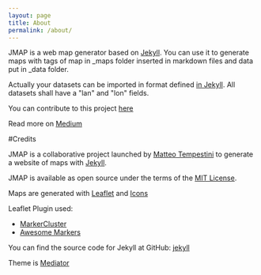 ```yaml
---
layout: page
title: About
permalink: /about/
---
```


JMAP is a web map generator based on [Jekyll](https://github.com/jekyll/jekyll). You can use it to generate maps with tags of map in _maps folder inserted in markdown files and data put in _data folder.

Actually your datasets can be imported in format defined [in Jekyll](https://jekyllrb.com/docs/datafiles/). All datasets shall have a "lan" and "lon" fields.

You can contribute to this project [here](https://github.com/iltempe/jmap)

Read more on [Medium](https://medium.com/@iltempe/jmap-a-map-generator-opensource-ca28db714860)

#Credits

JMAP is a collaborative project launched by [Matteo Tempestini](http://iltempe.github.io) to generate a website of maps with [Jekyll](https://jekyllrb.com/).

JMAP is available as open source under the terms of the [MIT License](http://opensource.org/licenses/MIT).

Maps are generated with [Leaflet](http://leafletjs.com/) and [Icons](http://fontawesome.io/license/)

Leaflet Plugin used:
- [MarkerCluster](https://github.com/Leaflet/Leaflet.markercluster)
- [Awesome Markers](https://github.com/lvoogdt/Leaflet.awesome-markers)

You can find the source code for Jekyll at GitHub: [jekyll](https://github.com/jekyll/jekyll)

Theme is [Mediator](https://github.com/dirkfabisch/mediator)
